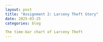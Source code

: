 ```yaml
---
layout: post
title: "Assignment 2: Larceny Theft Story"
date: 2025-03-25
categories: blog

The time-bar chart of Larceny Theft
---
```

